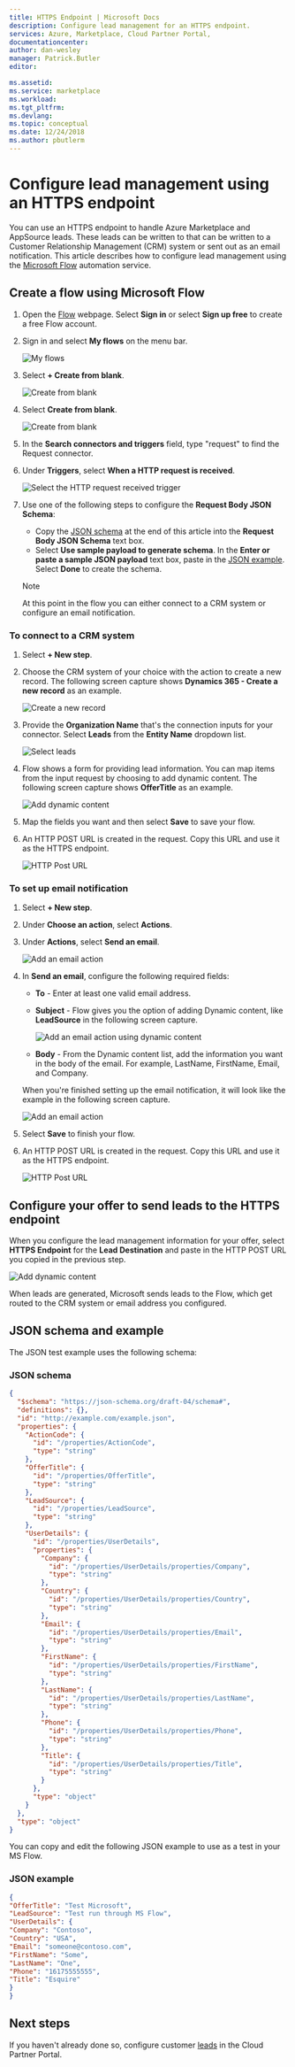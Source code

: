 ```yaml
---
title: HTTPS Endpoint | Microsoft Docs
description: Configure lead management for an HTTPS endpoint.
services: Azure, Marketplace, Cloud Partner Portal, 
documentationcenter:
author: dan-wesley
manager: Patrick.Butler  
editor:

ms.assetid: 
ms.service: marketplace
ms.workload: 
ms.tgt_pltfrm: 
ms.devlang: 
ms.topic: conceptual
ms.date: 12/24/2018
ms.author: pbutlerm
---
```


# Configure lead management using an HTTPS endpoint

You can use an HTTPS endpoint to handle Azure Marketplace and AppSource leads. These leads can be written to  that can be written to a Customer Relationship Management (CRM) system or sent out as an email notification. This article describes how to configure lead management using the [Microsoft Flow](https://powerapps.microsoft.com/automate-processes/) automation service.

## Create a flow using Microsoft Flow

1. Open the [Flow](https://flow.microsoft.com/) webpage. Select **Sign in** or select **Sign up free** to create a free Flow account.

2. Sign in and select **My flows** on the menu bar.

    ![My flows](./media/cloud-partner-portal-lead-management-instructions-https/https-myflows.png)

3. Select **+ Create from blank**.

    ![Create from blank](./media/cloud-partner-portal-lead-management-instructions-https/https-myflows-create-fromblank.png)

4. Select **Create from blank**.

    ![Create from blank](./media/cloud-partner-portal-lead-management-instructions-https/https-myflows-create-fromblank2.png)

5. In the **Search connectors and triggers** field, type "request" to find the Request connector.
6. Under **Triggers**, select **When a HTTP request is received**. 

    ![Select the HTTP request received trigger](./media/cloud-partner-portal-lead-management-instructions-https/https-myflows-pick-request-trigger.png)

7. Use one of the following steps to configure the **Request Body JSON Schema**:

   - Copy the [JSON schema](#JSON-schema) at the end of this article into the **Request Body JSON Schema** text box.
   - Select **Use sample payload to generate schema**. In the **Enter or paste a sample JSON payload** text box, paste in the [JSON example](#JSON-example). Select **Done** to create the schema.

   >[!Note]
   >At this point in the flow you can either connect to a CRM system or configure an email notification.

### To connect to a CRM system

1. Select **+ New step**.
2. Choose the CRM system of your choice with the action to create a new record. The following screen capture shows **Dynamics 365 - Create a new record** as an example.

    ![Create a new record](./media/cloud-partner-portal-lead-management-instructions-https/https-image009.png)

3. Provide the **Organization Name** that's the connection inputs for your connector. Select **Leads** from the **Entity Name** dropdown list.

    ![Select leads](./media/cloud-partner-portal-lead-management-instructions-https/https-image011.png)

4. Flow shows a form for providing lead information. You can map items from the input request by choosing to add dynamic content. The following screen capture shows **OfferTitle** as an example.

    ![Add dynamic content](./media/cloud-partner-portal-lead-management-instructions-https/https-image013.png)

5. Map the fields you want and then select **Save** to save your flow.

6. An HTTP POST URL is created in the request. Copy this URL and use it as the HTTPS endpoint.

    ![HTTP Post URL](./media/cloud-partner-portal-lead-management-instructions-https/https-myflows-get-post-url.png)

### To set up email notification

1. Select **+ New step**.
2. Under **Choose an action**, select **Actions**.
3. Under **Actions**, select **Send an email**.

    ![Add an email action](./media/cloud-partner-portal-lead-management-instructions-https/https-myflows-add-email-action.png)

4. In **Send an email**, configure the following required fields:

   - **To** - Enter at least one valid email address.
   - **Subject** - Flow gives you the option of adding Dynamic content, like **LeadSource** in the following screen capture.

     ![Add an email action using dynamic content](./media/cloud-partner-portal-lead-management-instructions-https/https-myflows-configure-email-dynamic-content.png)

   - **Body** - From the Dynamic content list, add the information you want in the body of the email. For example, LastName, FirstName, Email, and Company.

   When you're finished setting up the email notification, it will look like the example in the following screen capture.

   ![Add an email action](./media/cloud-partner-portal-lead-management-instructions-https/https-myflows-configure-email-action.png)

5. Select **Save** to finish your flow.
6. An HTTP POST URL is created in the request. Copy this URL and use it as the HTTPS endpoint.

    ![HTTP Post URL](./media/cloud-partner-portal-lead-management-instructions-https/https-myflows-get-post-url.png)

## Configure your offer to send leads to the HTTPS endpoint

When you configure the lead management information for your offer, select **HTTPS Endpoint** for the **Lead Destination** and paste in the HTTP POST URL you copied in the previous step.  

![Add dynamic content](./media/cloud-partner-portal-lead-management-instructions-https/https-image017.png)

When leads are generated, Microsoft sends leads to the Flow, which get routed to the CRM system or email address you configured.

## JSON schema and example

The JSON test example uses the following schema:

### JSON schema

``` json
{
  "$schema": "https://json-schema.org/draft-04/schema#",
  "definitions": {},
  "id": "http://example.com/example.json",
  "properties": {
    "ActionCode": {
      "id": "/properties/ActionCode",
      "type": "string"
    },
    "OfferTitle": {
      "id": "/properties/OfferTitle",
      "type": "string"
    },
    "LeadSource": {
      "id": "/properties/LeadSource",
      "type": "string"
    },
    "UserDetails": {
      "id": "/properties/UserDetails",
      "properties": {
        "Company": {
          "id": "/properties/UserDetails/properties/Company",
          "type": "string"
        },
        "Country": {
          "id": "/properties/UserDetails/properties/Country",
          "type": "string"
        },
        "Email": {
          "id": "/properties/UserDetails/properties/Email",
          "type": "string"
        },
        "FirstName": {
          "id": "/properties/UserDetails/properties/FirstName",
          "type": "string"
        },
        "LastName": {
          "id": "/properties/UserDetails/properties/LastName",
          "type": "string"
        },
        "Phone": {
          "id": "/properties/UserDetails/properties/Phone",
          "type": "string"
        },
        "Title": {
          "id": "/properties/UserDetails/properties/Title",
          "type": "string"
        }
      },
      "type": "object"
    }
  },
  "type": "object"
}
```

You can copy and edit the following JSON example to use as a test in your MS Flow.

### JSON example

```json
{
"OfferTitle": "Test Microsoft",
"LeadSource": "Test run through MS Flow",
"UserDetails": {
"Company": "Contoso",
"Country": "USA",
"Email": "someone@contoso.com",
"FirstName": "Some",
"LastName": "One",
"Phone": "16175555555",
"Title": "Esquire"
}
}
```

## Next steps

If you haven't already done so, configure customer [leads](https://docs.microsoft.com/azure/marketplace/cloud-partner-portal-orig/cloud-partner-portal-get-customer-leads) in the Cloud Partner Portal.
